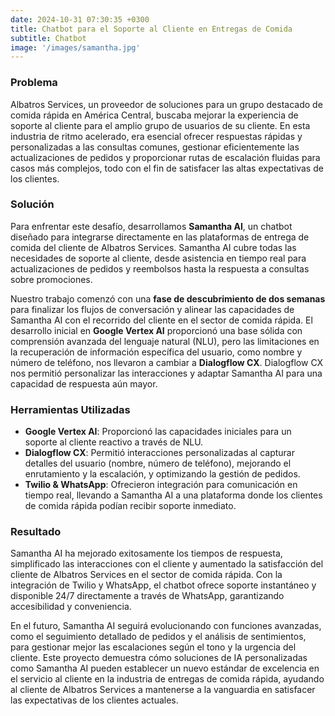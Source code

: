```yaml
---
date: 2024-10-31 07:30:35 +0300
title: Chatbot para el Soporte al Cliente en Entregas de Comida
subtitle: Chatbot
image: '/images/samantha.jpg'
---
```


### Problema
Albatros Services, un proveedor de soluciones para un grupo destacado de comida rápida en América Central, buscaba mejorar la experiencia de soporte al cliente para el amplio grupo de usuarios de su cliente. En esta industria de ritmo acelerado, era esencial ofrecer respuestas rápidas y personalizadas a las consultas comunes, gestionar eficientemente las actualizaciones de pedidos y proporcionar rutas de escalación fluidas para casos más complejos, todo con el fin de satisfacer las altas expectativas de los clientes.

### Solución
Para enfrentar este desafío, desarrollamos **Samantha AI**, un chatbot diseñado para integrarse directamente en las plataformas de entrega de comida del cliente de Albatros Services. Samantha AI cubre todas las necesidades de soporte al cliente, desde asistencia en tiempo real para actualizaciones de pedidos y reembolsos hasta la respuesta a consultas sobre promociones.

Nuestro trabajo comenzó con una **fase de descubrimiento de dos semanas** para finalizar los flujos de conversación y alinear las capacidades de Samantha AI con el recorrido del cliente en el sector de comida rápida. El desarrollo inicial en **Google Vertex AI** proporcionó una base sólida con comprensión avanzada del lenguaje natural (NLU), pero las limitaciones en la recuperación de información específica del usuario, como nombre y número de teléfono, nos llevaron a cambiar a **Dialogflow CX**. Dialogflow CX nos permitió personalizar las interacciones y adaptar Samantha AI para una capacidad de respuesta aún mayor.

### Herramientas Utilizadas
- **Google Vertex AI**: Proporcionó las capacidades iniciales para un soporte al cliente reactivo a través de NLU.
- **Dialogflow CX**: Permitió interacciones personalizadas al capturar detalles del usuario (nombre, número de teléfono), mejorando el enrutamiento y la escalación, y optimizando la gestión de pedidos.
- **Twilio & WhatsApp**: Ofrecieron integración para comunicación en tiempo real, llevando a Samantha AI a una plataforma donde los clientes de comida rápida podían recibir soporte inmediato.

### Resultado
Samantha AI ha mejorado exitosamente los tiempos de respuesta, simplificado las interacciones con el cliente y aumentado la satisfacción del cliente de Albatros Services en el sector de comida rápida. Con la integración de Twilio y WhatsApp, el chatbot ofrece soporte instantáneo y disponible 24/7 directamente a través de WhatsApp, garantizando accesibilidad y conveniencia.

En el futuro, Samantha AI seguirá evolucionando con funciones avanzadas, como el seguimiento detallado de pedidos y el análisis de sentimientos, para gestionar mejor las escalaciones según el tono y la urgencia del cliente. Este proyecto demuestra cómo soluciones de IA personalizadas como Samantha AI pueden establecer un nuevo estándar de excelencia en el servicio al cliente en la industria de entregas de comida rápida, ayudando al cliente de Albatros Services a mantenerse a la vanguardia en satisfacer las expectativas de los clientes actuales.